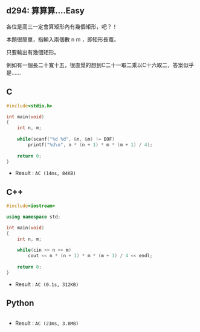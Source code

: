 ## d294: 算算算....Easy
各位是高三一定會算矩形內有幾個矩形，吧？！

本題很簡單，指輸入兩個數 n m ，即矩形長寬。

只要輸出有幾個矩形。

例如有一個長二十寬十五，很直覺的想到C二十一取二乘以C十六取二，答案似乎是......

## C
```C
#include<stdio.h>

int main(void)
{
	int n, m;
	
	while(scanf("%d %d", &n, &m) != EOF)
		printf("%d\n", n * (n + 1) * m * (m + 1) / 4);
		
	return 0;
} 
```
 * Result : `AC (14ms, 84KB)`

## C++
```C++
#include<iostream>

using namespace std;

int main(void)
{
	int n, m;
	
	while(cin >> n >> m)
		cout << n * (n + 1) * m * (m + 1) / 4 << endl;
		
	return 0;
} 
```
 * Result : `AC (0.1s, 312KB)`

## Python
```python

```
 * Result : `AC (23ms, 3.8MB)`
